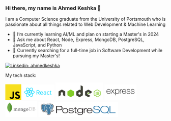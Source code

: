 ### Hi there, my name is Ahmed Keshka 👋

I am a Computer Science graduate from the University of Portsmouth who is passionate about all things related to Web Development & Machine Learning

- 🌱 I’m currently learning AI/ML and plan on starting a Master's in 2024
- 💬 Ask me about React, Node, Express, MongoDB, PostgreSQL, JavaScript, and Python
- 💼 Currently searching for a full-time job in Software Development while pursuing my Master's!

[![Linkedin: ahmedkeshka](https://img.shields.io/badge/-Connect_with_me_on_Linkedin!-blue?style=flat-square&logo=Linkedin&logoColor=white&link=https://linkedin.com/in/ahmed-keshka)](https://linkedin.com/in/ahmed-keshka/)

My tech stack:

<img src="./images/Unofficial_JavaScript_logo_2.svg" width="50px" /> <img src="./images/reactjs-ar21.svg" width="100px" /> <img src="./images/nodejs-horizontal.svg" width="150px" /> <img src="./images/expressjs-ar21.svg" width="100px" /> <img src="./images/mongodb-ar21.svg" width="100px" /> <img src="./images/postgresql-horizontal.svg" width="250px" />

